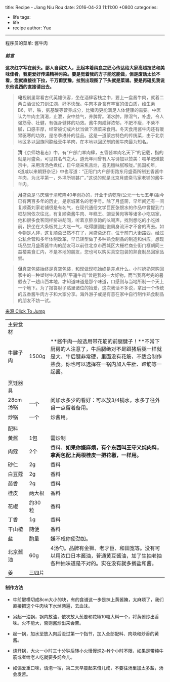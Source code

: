 title: Recipe - Jiang Niu Rou
date: 2016-04-23 11:11:00 +0800
categories:
 - life
tags:
 - life
 - recipe
author: Yue
---

程序员的菜单: 酱牛肉

<!-- more -->

#### *前言*

**这次红字写在前头。鄙人自诩文人，比起本着纯良之匠心传达给大家高超技艺和美味佳肴，我更爱好传递精神污染。要是觉着我的方子能吃能做，但是废话太长不看，您就直接往下拉，千万甭犹豫，拉到出现图了下头就是菜谱。要是再碰见我说东他说西的直接请出去。**



> **电**视剧里常看古代英雄侠客，坐在酒肆客栈之中，要上一盘酱牛肉，就着二两白酒议论刀剑江湖，好不快哉。牛肉本身含有丰富的蛋白质，维生素B6，锌，铁，氨基酸等营养成分，比猪肉更能满足人体健康的需要。中医认为牛肉主消渴，止泄，安中益气，养脾胃。消水肿，除湿气，补虚，令人强筋骨、壮健，有强身健体的功效。酱牛肉咸鲜浓郁，不肥不瘦，不柴不腻，口感丰厚，经常被切成片状当做下酒菜来食用。冬天食用酱牛肉还有暖胃驱寒的功效，是冬季进补的佳品。这是一道蒙古特色的传统菜，由于北京地区多以回族同胞经营牛羊肉，在本地以回民制的酱牛肉最为知名。



> **清**《京师坊巷志》中，有“户部门羊肉肆，五香酱羊肉名天下”的记载，指的就是月盛斋，可见其名气之大。道光年间曾有人写诗加以赞美：喂羊肥嫩数京中，采用清汤色煮红，日午烧来焦且烂，喜无膻味腻喉咙。”民国初年，《道咸以来朝野杂记》中也写道：“正阳门内户部街路东月盛斋所制五香酱牛羊肉，为北平第一，外埠所销甚广。”这说的就是北京月盛斋马家老铺的酱牛羊肉。



> **月**盛斋是马庆瑞于清乾隆40年创办的，开业于清乾隆(公元一七七五年)距今已有两百多年的历史，是京城著名的老字号。除了月盛斋，早年间还有一间复顺斋刘家老铺很是有名气，在现代通俗文学巨匠张恨水的作品中曾提到门框胡同依次往北，有复顺斋酱牛肉、年糕王、豌豆黄宛等等诸多小吃店家，他和很多食客同样挤进胡同，听着京腔京韵的吆喝声，找到想吃的小吃摊前，挤坐在大条板凳上大吃一气，吃得腰圆肚饱周身流汗才不舍的离去。如今物是人非，这复顺斋已然不在了，月盛斋还在，位于前门大街路西，经过公私合营和多年体制改革，早已转型做了多种熟食制品的制造和供应。想现场品尝月盛斋酱牛肉的朋友可以前往北京市西城区大栅栏商业街门框胡同三益楼美食汇内，不是本地的朋友，您也可以购买真空包装的熟食制品回家品尝。



> **但**真空包装始终是真空包装，和现做现吃始终是差点什么。小时奶奶常购回家中的一种塑封牛肉制品“平遥牛肉”曾是我的一大好物，而当我高考完的暑假去了一趟山西本地，才知道味道是那个味道，口感则与当地所制一个天上一个地下。为了报答肘子贴里诸位的抬爱，这次我话不多说，拿出一个传统的五香酱牛肉方子和大家分享。海外游子或是有意在家中自行制作熟食制品的朋友不妨一试。

[来源 Click To Jump](http://bbs.nga.cn/read.php?&tid=9210107)



|        |       |                                          |
| ------ | ----- | ---------------------------------------- |
| 主要食材   |       |                                          |
| 牛腱子肉   | 1500g | **酱牛肉一般选用带花筋的前腿腱子！**不常下厨房的人注意了，牛后腿绝对不是跟猪后腿一样就是大，牛后腿非常硬，里面没有花筋，不适合制作熟食。你也可以选择在一锅内加入牛肚、蹄筋等一起酱。 |
|        |       |                                          |
| 烹饪器具   |       |                                          |
| 28cm汤锅 | 一个    | 问加水多少的看好：可以放3/4锅水，水多了往外舀一点留着备用。          |
| 炒锅     | 一个    | 炒酱用。                                     |
|        |       |                                          |
| 配料     |       |                                          |
| 黄酱     | 1包    | 需炒制                                      |
| 肉蔻     | 2个    | 香料，**如果你嫌麻烦，有个东西叫王守义炖肉料，拿两包配上两根桂皮一把花椒，一样用。** |
| 砂仁     | 2g    | 香料                                       |
| 白豆蔻    | 2g    | 香料                                       |
| 茴香     | 2g    | 香料                                       |
| 桂皮     | 两大根   | 香料                                       |
| 花椒     | 约30粒  | 香料                                       |
| 丁香     | 1g    | 香料                                       |
| 干山楂    | 随便    | 香料                                       |
| 盐      | 酌量    | 嫌不咸你使劲加。                                 |
| 北京酱油   | 60g   | 4汤勺。品牌有金狮、老才臣、和田宽等。没有可以用浓口日本酱油，普通黄豆酱油，加了生抽老抽各种抽味道是不对的。实在没有就多搁盐和酱。 |
| 姜      | 三四片   |                                          |



#### 制作方法

* 牛前腱横切成8cm大小的块，有的食谱这一步是抹上黄酱腌，太麻烦了，我们直接把这个牛肉块下水焯两遍，去血沫。


* 另起一油锅，锅内放油，依次放入葱姜和花椒10粒大料一个，将黄酱炒出香味。火不能大，否则酱炒出来会苦。

+ 起一锅，加水至放入肉后没过第一个指节，加入全部配料、肉块和炒香的黄酱。

- 烧开锅，大火一小时三十分钟后转小火慢慢炖2~N个小时不限，如果是带纯牛筋或者给老人吃就要多炖会儿。

* 如偏爱重口味，请泡一宿，第二天早晨起来倍儿咸，不要往汤里加太多盐，汤会发苦。

